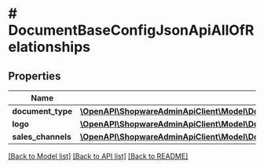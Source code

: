 # # DocumentBaseConfigJsonApiAllOfRelationships

## Properties

Name | Type | Description | Notes
------------ | ------------- | ------------- | -------------
**document_type** | [**\OpenAPI\ShopwareAdminApiClient\Model\DocumentBaseConfigJsonApiAllOfRelationshipsDocumentType**](DocumentBaseConfigJsonApiAllOfRelationshipsDocumentType.md) |  | [optional]
**logo** | [**\OpenAPI\ShopwareAdminApiClient\Model\DocumentBaseConfigJsonApiAllOfRelationshipsLogo**](DocumentBaseConfigJsonApiAllOfRelationshipsLogo.md) |  | [optional]
**sales_channels** | [**\OpenAPI\ShopwareAdminApiClient\Model\DocumentBaseConfigJsonApiAllOfRelationshipsSalesChannels**](DocumentBaseConfigJsonApiAllOfRelationshipsSalesChannels.md) |  | [optional]

[[Back to Model list]](../../README.md#models) [[Back to API list]](../../README.md#endpoints) [[Back to README]](../../README.md)
